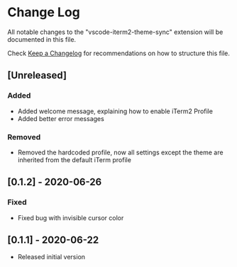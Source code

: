 # Change Log

All notable changes to the "vscode-iterm2-theme-sync" extension will be documented in this file.

Check [Keep a Changelog](http://keep-achangelog.com/) for recommendations on how to structure this file.

## [Unreleased]
### Added
- Added welcome message, explaining how to enable iTerm2 Profile
- Added better error messages

### Removed
- Removed the hardcoded profile, now all settings except the theme are inherited from the default iTerm profile

## [0.1.2] - 2020-06-26
### Fixed
- Fixed bug with invisible cursor color

## [0.1.1] - 2020-06-22

- Released initial version
